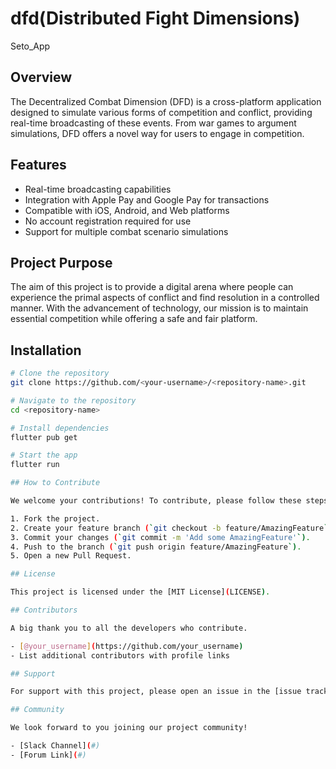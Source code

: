# dfd(Distributed Fight Dimensions)

Seto_App

## Overview
The Decentralized Combat Dimension (DFD) is a cross-platform application designed to simulate various forms of competition and conflict, providing real-time broadcasting of these events. From war games to argument simulations, DFD offers a novel way for users to engage in competition.

## Features
- Real-time broadcasting capabilities
- Integration with Apple Pay and Google Pay for transactions
- Compatible with iOS, Android, and Web platforms
- No account registration required for use
- Support for multiple combat scenario simulations

## Project Purpose
The aim of this project is to provide a digital arena where people can experience the primal aspects of conflict and find resolution in a controlled manner. With the advancement of technology, our mission is to maintain essential competition while offering a safe and fair platform.

## Installation

```bash
# Clone the repository
git clone https://github.com/<your-username>/<repository-name>.git

# Navigate to the repository
cd <repository-name>

# Install dependencies
flutter pub get

# Start the app
flutter run

## How to Contribute

We welcome your contributions! To contribute, please follow these steps:

1. Fork the project.
2. Create your feature branch (`git checkout -b feature/AmazingFeature`).
3. Commit your changes (`git commit -m 'Add some AmazingFeature'`).
4. Push to the branch (`git push origin feature/AmazingFeature`).
5. Open a new Pull Request.

## License

This project is licensed under the [MIT License](LICENSE).

## Contributors

A big thank you to all the developers who contribute.

- [@your_username](https://github.com/your_username)
- List additional contributors with profile links

## Support

For support with this project, please open an issue in the [issue tracker](https://github.com/<your-username>/<repository-name>/issues).

## Community

We look forward to you joining our project community!

- [Slack Channel](#)
- [Forum Link](#)


